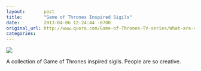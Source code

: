 ```yaml
---
layout:       post
title:        "Game of Thrones Inspired Sigils"
date:         2013-04-06 12:24:44 -0700
original_url: http://www.quora.com/Game-of-Thrones-TV-series/What-are-some-of-the-best-Game-of-Thrones-type-sigils
categories:
---
```


  ![](/attachments/ce18ec8f3fd579f7930d43fc3f7a1557/image.png) 

 A collection of Game of Thrones inspired sigils. People are so creative.

